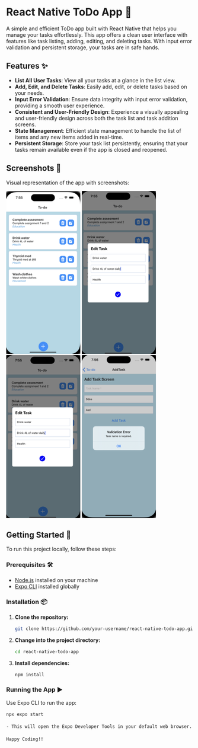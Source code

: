 # React Native ToDo App 📝

A simple and efficient ToDo app built with React Native that helps you manage your tasks effortlessly. This app offers a clean user interface with features like task listing, adding, editing, and deleting tasks. With input error validation and persistent storage, your tasks are in safe hands.

## Features ✨

- **List All User Tasks**: View all your tasks at a glance in the list view.
- **Add, Edit, and Delete Tasks**: Easily add, edit, or delete tasks based on your needs.
- **Input Error Validation**: Ensure data integrity with input error validation, providing a smooth user experience.
- **Consistent and User-Friendly Design**: Experience a visually appealing and user-friendly design across both the task list and task addition screens.
- **State Management**: Efficient state management to handle the list of items and any new items added in real-time.
- **Persistent Storage**: Store your task list persistently, ensuring that your tasks remain available even if the app is closed and reopened.

## Screenshots 📸

Visual representation of the app with screenshots:

<p float="left">
  <img src="./screenshots/sc1.png" width="200" />
  <img src="./screenshots/sc3.png" width="200" />
  <img src="./screenshots/sc3.png" width="200" />
  <img src="./screenshots/sc4.png" width="200" />
</p>

## Getting Started 🚀

To run this project locally, follow these steps:

### Prerequisites 🛠️

- [Node.js](https://nodejs.org/) installed on your machine
- [Expo CLI](https://docs.expo.dev/get-started/installation/) installed globally

### Installation 📦

1. **Clone the repository:**

    ```bash
    git clone https://github.com/your-username/react-native-todo-app.git
    ```

2. **Change into the project directory:**

    ```bash
    cd react-native-todo-app
    ```

3. **Install dependencies:**

    ```bash
    npm install
    ```

### Running the App ▶️

Use Expo CLI to run the app:

```bash
npx expo start

- This will open the Expo Developer Tools in your default web browser. You can run the app on an Android or iOS emulator, or use the Expo Go app on your mobile device by scanning the QR code.

Happy Coding!!